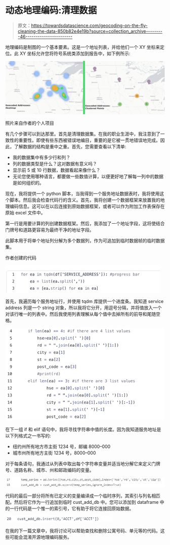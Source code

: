 # 动态地理编码:清理数据

> 原文：<https://towardsdatascience.com/geocoding-on-the-fly-cleaning-the-data-850b82e4e19b?source=collection_archive---------46----------------------->

地理编码是制图的一个基本要素。这是一个地址列表，并给他们一个 XY 坐标来定位。此 XY 坐标允许您将符号系统类添加到报告中，如下例所示:

![](img/26f44bf66adefb66dc308a0181403616.png)

照片来自作者的个人项目

有几个步骤可以到达那里。首先是清理数据集。在我的职业生涯中，我注意到了一致性的重要性。即使有些东西被错误地编目，重要的是它被一贯地错误地完成。因此，了解数据的结构是重中之重。首先，您需要查看以下清单:

*   我的数据集中有多少行和列？
*   列的数据类型是什么？这对数据有意义吗？
*   显示前 5 或 10 行数据，数据看起来像什么？
*   无论您使用哪种语言，都要做一些数值计算，以便更好地了解每一列中的数据是如何组织的。

现在，我将提供一个 python 脚本，当我得到一个服务地址数据表时，我将使用这个脚本。然后我会检查代码行的含义。首先，我将创建一个数据框架来放置我的地理编码信息。这可以在以后连接到原始数据框架，或者可以作为附加工作表保存在原始 excel 文件中。

第一行是用要计算的列创建数据框架。然后，我添加了一个地址字段，这将使结合门牌号和道路更容易为最终干净的地址字段。

此脚本用于将单个地址列分解为多个数据列，作为可追加到临时数据帧的临时数据集。

作者创建的代码

![](img/9b932358065d1ec41a04f9a76ecc887d.png)

首先，我遍历每个服务地址行，并使用 tqdm 库提供一个进度条。我知道 service address 列是一个 string 对象，所以我将它分开，用逗号分隔，并将值放入一个对该行唯一的列表中。然后我使用列表理解从每个值中去掉所有的前导和尾随空格。

![](img/0d164e136a0461fef1c45df6e031ef3c.png)

在下一组 if 和 elif 语句中，我将寻找字符串中值的长度。因为我知道服务地址是以下列格式之一书写的:

*   纽约州所有地方市主街 1234 号，邮编 8000–000
*   城市州所有地方主街 1234 号，8000–000

对于每条语句，我通过从列表中取出每个字符串变量并适当地分解它来定义门牌号、道路名称、城市、州和邮政编码的变量。

![](img/be881de303532e9ee215a81eba826bfd.png)

代码的最后一部分将所有已定义的变量编译成一个临时序列，其索引与列名相匹配。然后将它作为一行追加到临时 cust_add_db 中。您可以添加到 dataframe 中的一行代码是一个惟一的索引号，它有助于将它连接回原始数据。

![](img/8b7f93785e57ed19be0483ce99fcbf54.png)

在我的下一篇文章中，我将讨论可以帮助查找和删除公寓号码、单元等的代码。这些可能会混淆开源地理编码服务。